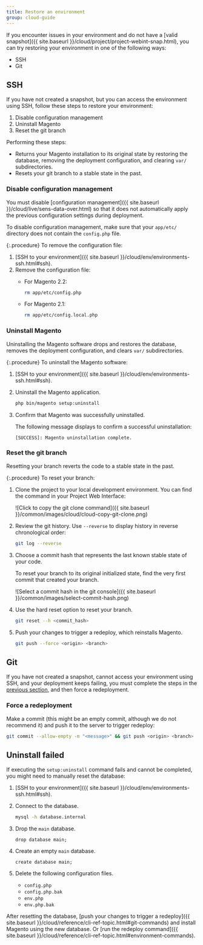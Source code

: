 ```yaml
---
title: Restore an environment
group: cloud-guide
---
```


If you encounter issues in your environment and do not have a [valid snapshot]({{ site.baseurl }}/cloud/project/project-webint-snap.html), you can try restoring your environment in one of the following ways:

-  SSH
-  Git

## SSH

If you have not created a snapshot, but you can access the environment using SSH, follow these steps to restore your environment:

1. Disable configuration management
1. Uninstall Magento
1. Reset the git branch

Performing these steps:

-  Returns your Magento installation to its original state by restoring the database, removing the deployment configuration, and clearing `var/` subdirectories.
-  Resets your git branch to a stable state in the past.

### Disable configuration management

You must disable [configuration management]({{ site.baseurl }}/cloud/live/sens-data-over.html) so that it does not automatically apply the previous configuration settings during deployment.

To disable configuration management, make sure that your `app/etc/` directory does not contain the `config.php` file.

{:.procedure}
To remove the configuration file:

1. [SSH to your environment]({{ site.baseurl }}/cloud/env/environments-ssh.html#ssh).
1. Remove the configuration file:
   -  For Magento 2.2:

      ```bash
      rm app/etc/config.php
      ```

   -  For Magento 2.1:

      ```bash
      rm app/etc/config.local.php
      ```

### Uninstall Magento

Uninstalling the Magento software drops and restores the database, removes the deployment configuration, and clears `var/` subdirectories.

{:.procedure}
To uninstall the Magento software:

1. [SSH to your environment]({{ site.baseurl }}/cloud/env/environments-ssh.html#ssh).
1. Uninstall the Magento application.

   ```bash
   php bin/magento setup:uninstall
   ```

1. Confirm that Magento was successfully uninstalled.

   The following message displays to confirm a successful uninstallation:

   ```terminal
   [SUCCESS]: Magento uninstallation complete.
   ```

### Reset the git branch

Resetting your branch reverts the code to a stable state in the past.

{:.procedure}
To reset your branch:

1. Clone the project to your local development environment. You can find the command in your Project Web Interface:

   ![Click to copy the git clone command]({{ site.baseurl }}/common/images/cloud/cloud-copy-git-clone.png)

1. Review the git history. Use `--reverse` to display history in reverse chronological order:

   ```bash
   git log --reverse
   ```

1. Choose a commit hash that represents the last known stable state of your code.

   To reset your branch to its original initialized state, find the very first commit that created your branch.

   ![Select a commit hash in the git console]({{ site.baseurl }}/common/images/select-commit-hash.png)

1. Use the hard reset option to reset your branch.

   ```bash
   git reset --h <commit_hash>
   ```

1. Push your changes to trigger a redeploy, which reinstalls Magento.

   ```bash
   git push --force <origin> <branch>
   ```

## Git

If you have not created a snapshot, cannot access your environment using SSH, and your deployment keeps failing, you must complete the steps in the [previous section](#ssh), and then force a redeployment.

### Force a redeployment

Make a commit (this might be an empty commit, although we do not recommend it) and push it to the server to trigger redeploy:

```bash
git commit --allow-empty -m "<message>" && git push <origin> <branch>
```

## Uninstall failed

If executing the `setup:uninstall` command fails and cannot be completed, you might need to manually reset the database:

1. [SSH to your environment]({{ site.baseurl }}/cloud/env/environments-ssh.html#ssh).
1. Connect to the database.

   ```bash
   mysql -h database.internal
   ```

1. Drop the `main` database.

   ```shell
   drop database main;
   ```

1. Create an empty `main` database.

   ```shell
   create database main;
   ```

1. Delete the following configuration files.

   -  `config.php`
   -  `config.php.bak`
   -  `env.php`
   -  `env.php.bak`

After resetting the database, [push your changes to trigger a redeploy]({{ site.baseurl }}/cloud/reference/cli-ref-topic.html#git-commands) and install Magento using the new database. Or [run the redeploy command]({{ site.baseurl }}/cloud/reference/cli-ref-topic.html#environment-commands).
